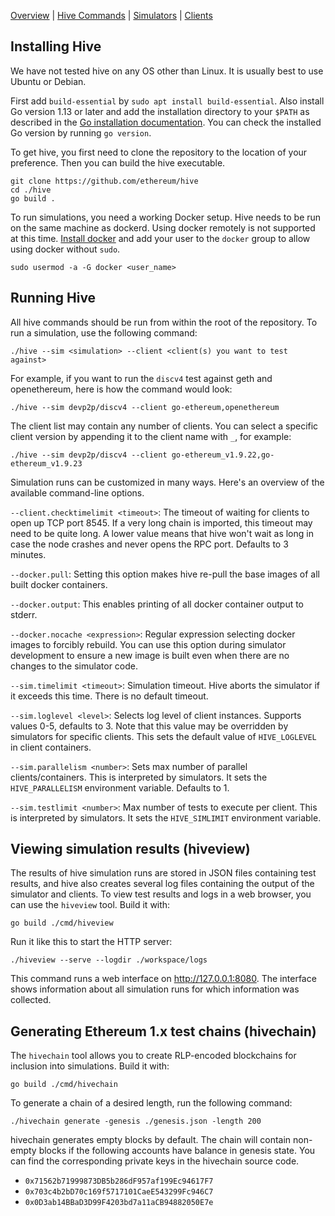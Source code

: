 [Overview] | [Hive Commands] | [Simulators] | [Clients]

## Installing Hive

We have not tested hive on any OS other than Linux. It is usually best to use Ubuntu or
Debian.

First add `build-essential` by `sudo apt install build-essential`. Also install Go
version 1.13 or later and add the installation directory to your `$PATH` as described
in the [Go installation documentation]. You can check the installed Go version by
running `go version`.

To get hive, you first need to clone the repository to the location of your preference.
Then you can build the hive executable.

    git clone https://github.com/ethereum/hive
    cd ./hive
    go build .

To run simulations, you need a working Docker setup. Hive needs to be run on the same
machine as dockerd. Using docker remotely is not supported at this time. [Install docker]
and add your user to the `docker` group to allow using docker without `sudo`.

    sudo usermod -a -G docker <user_name>

## Running Hive

All hive commands should be run from within the root of the repository. To run a
simulation, use the following command:

    ./hive --sim <simulation> --client <client(s) you want to test against>

For example, if you want to run the `discv4` test against geth and openethereum, here is
how the command would look:

    ./hive --sim devp2p/discv4 --client go-ethereum,openethereum

The client list may contain any number of clients. You can select a specific client
version by appending it to the client name with `_`, for example:

    ./hive --sim devp2p/discv4 --client go-ethereum_v1.9.22,go-ethereum_v1.9.23

Simulation runs can be customized in many ways. Here's an overview of the available
command-line options.

`--client.checktimelimit <timeout>`: The timeout of waiting for clients to open up TCP
port 8545. If a very long chain is imported, this timeout may need to be quite long. A
lower value means that hive won't wait as long in case the node crashes and never opens
the RPC port. Defaults to 3 minutes.

`--docker.pull`: Setting this option makes hive re-pull the base images of all built
docker containers.

`--docker.output`: This enables printing of all docker container output to stderr.

`--docker.nocache <expression>`: Regular expression selecting docker images to forcibly
rebuild. You can use this option during simulator development to ensure a new image is
built even when there are no changes to the simulator code.

`--sim.timelimit <timeout>`: Simulation timeout. Hive aborts the simulator if it exceeds
this time. There is no default timeout.

`--sim.loglevel <level>`: Selects log level of client instances. Supports values 0-5,
defaults to 3. Note that this value may be overridden by simulators for specific clients.
This sets the default value of `HIVE_LOGLEVEL` in client containers.

`--sim.parallelism <number>`: Sets max number of parallel clients/containers. This is
interpreted by simulators. It sets the `HIVE_PARALLELISM` environment variable. Defaults
to 1.

`--sim.testlimit <number>`: Max number of tests to execute per client. This is interpreted
by simulators. It sets the `HIVE_SIMLIMIT` environment variable.

## Viewing simulation results (hiveview)

The results of hive simulation runs are stored in JSON files containing test results, and
hive also creates several log files containing the output of the simulator and clients. To
view test results and logs in a web browser, you can use the `hiveview` tool. Build it
with:

    go build ./cmd/hiveview

Run it like this to start the HTTP server:

    ./hiveview --serve --logdir ./workspace/logs

This command runs a web interface on <http://127.0.0.1:8080>. The interface shows
information about all simulation runs for which information was collected.

## Generating Ethereum 1.x test chains (hivechain)

The `hivechain` tool allows you to create RLP-encoded blockchains for inclusion into
simulations. Build it with:

    go build ./cmd/hivechain

To generate a chain of a desired length, run the following command:

    ./hivechain generate -genesis ./genesis.json -length 200

hivechain generates empty blocks by default. The chain will contain non-empty blocks if
the following accounts have balance in genesis state. You can find the corresponding
private keys in the hivechain source code.

- `0x71562b71999873DB5b286dF957af199Ec94617F7`
- `0x703c4b2bD70c169f5717101CaeE543299Fc946C7`
- `0x0D3ab14BBaD3D99F4203bd7a11aCB94882050E7e`

[Go installation documentation]: https://golang.org/doc/install
[Install docker]: https://docs.docker.com/engine/install/debian/#install-using-the-repository
[Overview]: ./overview.md
[Hive Commands]: ./commandline.md
[Simulators]: ./simulators.md
[Clients]: ./clients.md
